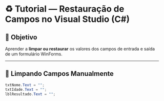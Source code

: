 # ♻️ Tutorial — Restauração de Campos no Visual Studio (C#)

## 🎯 Objetivo
Aprender a **limpar ou restaurar** os valores dos campos de entrada e saída de um formulário WinForms.

---

## 🧹 Limpando Campos Manualmente
```csharp
txtNome.Text = "";
txtIdade.Text = "";
lblResultado.Text = "";
```
